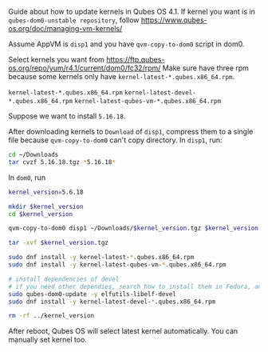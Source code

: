 Guide about how to update kernels in Qubes OS 4.1. If kernel you want is in `qubes-dom0-unstable repository`, follow https://www.qubes-os.org/doc/managing-vm-kernels/

Assume AppVM is `disp1` and you have `qvm-copy-to-dom0` script in dom0.

Select kernels you want from https://ftp.qubes-os.org/repo/yum/r4.1/current/dom0/fc32/rpm/ 
Make sure have three rpm because some kernels only have `kernel-latest-*.qubes.x86_64.rpm`.

`kernel-latest-*.qubes.x86_64.rpm`
`kernel-latest-devel-*.qubes.x86_64.rpm`
`kernel-latest-qubes-vm-*.qubes.x86_64.rpm`

Suppose we want to install `5.16.18`.

After downloading kernels to `Download` of `disp1`, compress them to a single file because `qvm-copy-to-dom0` can't copy directory.
In `disp1`, run:
```bash
cd ~/Downloads
tar cvzf 5.16.18.tgz *5.16.18*
```

In `dom0`, run
```bash
kernel_version=5.6.18

mkdir $kernel_version
cd $kernel_version

qvm-copy-to-dom0 disp1 ~/Downloads/$kernel_version.tgz $kernel_version.tgz 

tar -xvf $kernel_version.tgz

sudo dnf install -y kernel-latest-*.qubes.x86_64.rpm
sudo dnf install -y kernel-latest-qubes-vm-*.qubes.x86_64.rpm

# install dependencies of devel
# if you need other dependies, search how to install them in Fedora, and replace `dnf install` with `qubes-dom0-update`
sudo qubes-dom0-update -y elfutils-libelf-devel
sudo dnf install -y kernel-latest-devel-*.qubes.x86_64.rpm

rm -rf ../kernel_version
```
After reboot, Qubes OS will select latest kernel automatically. You can manually set kernel too.